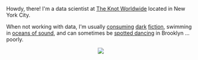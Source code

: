 Howdy, there! I'm a data scientist at [The Knot Worldwide](https://www.theknotww.com/) located in New York City.

<!-- * I like building statistical models for person-level data (but am also concerned about the privacy implications of such data) 👨 🔒 -->
<!-- * I like time series forecasting 📈 🔮 -->
<!-- * I like stochastic (especially Poisson) processes 🎲 🐟 -->
<!-- * I like programming in Python and R and setting my programs loose in the cloud. 🐍 🏴‍☠️  ☁️ -->
<!-- * I like writing clear, comprehensive, usable documentation 📝 💡 -->

When not working with data, I'm usually [consuming](https://wordhorde.com/) [dark](https://www.valancourtbooks.com/horror--science-fiction.html)
[fiction](https://undertowpublications.com/), swimming in [oceans of sound](https://serpentstail.com/work/ocean-of-sound/),
and can sometimes be [spotted dancing](https://www.youtube.com/watch?v=yWstd3jDZIs) in Brooklyn ... poorly.

<p align="center">
  <a href="https://www.linkedin.com/in/jamespooley">
    <img src="https://img.shields.io/badge/linkedin-%230077B5.svg?&style=for-the-badge&logo=linkedin&logoColor=white" />
  </a>
</p>
